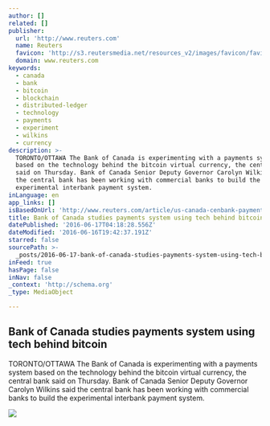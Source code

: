 ```yaml
---
author: []
related: []
publisher:
  url: 'http://www.reuters.com'
  name: Reuters
  favicon: 'http://s3.reutersmedia.net/resources_v2/images/favicon/favicon.ico'
  domain: www.reuters.com
keywords:
  - canada
  - bank
  - bitcoin
  - blockchain
  - distributed-ledger
  - technology
  - payments
  - experiment
  - wilkins
  - currency
description: >-
  TORONTO/OTTAWA The Bank of Canada is experimenting with a payments system
  based on the technology behind the bitcoin virtual currency, the central bank
  said on Thursday. Bank of Canada Senior Deputy Governor Carolyn Wilkins said
  the central bank has been working with commercial banks to build the
  experimental interbank payment system.
inLanguage: en
app_links: []
isBasedOnUrl: 'http://www.reuters.com/article/us-canada-cenbank-payments-idUSKCN0Z22F9'
title: Bank of Canada studies payments system using tech behind bitcoin
datePublished: '2016-06-17T04:18:28.556Z'
dateModified: '2016-06-16T19:42:37.191Z'
starred: false
sourcePath: >-
  _posts/2016-06-17-bank-of-canada-studies-payments-system-using-tech-behind-bit.md
inFeed: true
hasPage: false
inNav: false
_context: 'http://schema.org'
_type: MediaObject

---
```

<article style=""><h1>Bank of Canada studies payments system using tech behind bitcoin</h1><p>TORONTO/OTTAWA The Bank of Canada is experimenting with a payments system based on the technology behind the bitcoin virtual currency, the central bank said on Thursday. Bank of Canada Senior Deputy Governor Carolyn Wilkins said the central bank has been working with commercial banks to build the experimental interbank payment system.</p><img src="http://s1.reutersmedia.net/resources/r/?m=02&amp;d=20160616&amp;t=2&amp;i=1141658505&amp;w=&amp;fh=545px&amp;fw=&amp;ll=&amp;pl=&amp;sq=&amp;r=LYNXNPEC5F1D2" /></article>